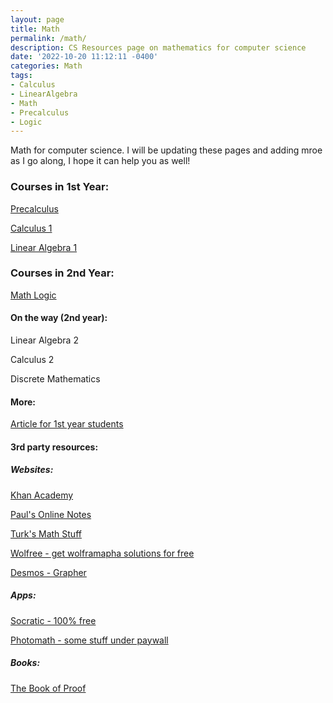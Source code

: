 ```yaml
---
layout: page
title: Math 
permalink: /math/
description: CS Resources page on mathematics for computer science
date: '2022-10-20 11:12:11 -0400'
categories: Math
tags:
- Calculus
- LinearAlgebra
- Math
- Precalculus
- Logic
---
```


Math for computer science. I will be updating these pages and adding mroe as I go along, I hope it can help you as well! 


### Courses in 1st Year: 

[Precalculus](https://cs.aviparshan.com/math/precalculus/)


[Calculus 1](https://cs.aviparshan.com/math/calculus/)


[Linear Algebra 1](https://cs.aviparshan.com/math/linearalgebra/)

### Courses in 2nd Year: 

[Math Logic](https://cs.aviparshan.com/math/logic/)

#### On the way (2nd year):

Linear Algebra 2

Calculus 2

Discrete Mathematics

#### More: 

[Article for 1st year students](https://tech.aviparshan.com/2022/06/math-required-for-computer-science-1st.html)


#### 3rd party resources:


##### Websites: 


[Khan Academy](https://www.khanacademy.org/)


[Paul's Online Notes](https://tutorial.math.lamar.edu/)


[Turk's Math Stuff](https://www.turksmathstuff.com/)


[Wolfree - get wolframapha solutions for free](https://wolfreealpha.gitlab.io/input/index.html)


[Desmos - Grapher](https://www.desmos.com/calculator)


##### Apps:

[Socratic - 100% free](https://socratic.org/)


[Photomath - some stuff under paywall](https://photomath.com/en)


##### Books:

[The Book of Proof](https://www.people.vcu.edu/~rhammack/BookOfProof/Main.pdf)